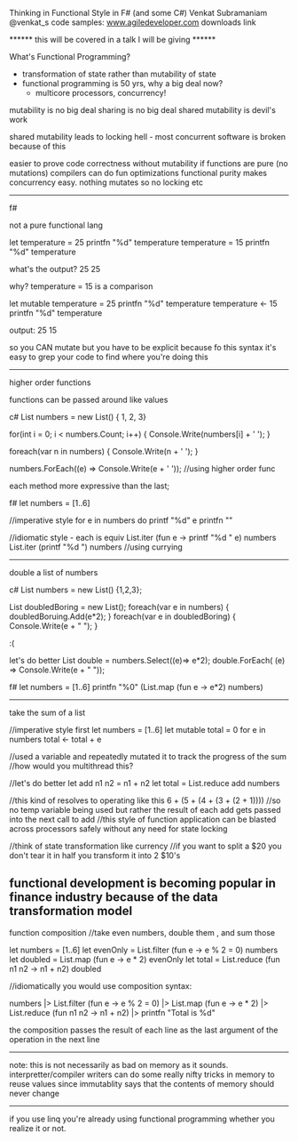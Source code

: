 Thinking in Functional Style in F# (and some C#)
Venkat Subramaniam
@venkat_s
code samples: www.agiledeveloper.com downloads link

****** this will be covered in a talk I will be giving ******

What's Functional Programming?
- transformation of state rather than mutability of state
- functional programming is 50 yrs, why a big deal now?
	- multicore processors, concurrency!

mutability is no big deal
sharing is no big deal
shared mutability is devil's work

shared mutability leads to locking hell
	- most concurrent software is broken because of this

easier to prove code correctness without mutability
if functions are pure (no mutations) compilers can do fun optimizations
functional purity makes concurrency easy. nothing mutates so no locking etc

---
f#

not a pure functional lang

let temperature = 25
printfn "%d" temperature
temperature = 15
printfn "%d" temperature

what's the output?
25
25

why?
temperature = 15 is a comparison

let mutable temperature = 25
printfn "%d" temperature
temperature <- 15
printfn "%d" temperature

output:
25
15

so you CAN mutate but you have to be explicit
because fo this syntax it's easy to grep your code to find where you're doing this

-----
higher order functions

functions can be passed around like values

c#
List<int> numbers = new List<int>() { 1, 2, 3}

for(int i = 0; i < numbers.Count; i++) {
	Console.Write(numbers[i] + ' ');
}

foreach(var n in numbers) {
	Console.Write(n + ' ');
}

numbers.ForEach((e) => Console.Write(e + ' ')); //using higher order func

each method more expressive than the last;

f#
let numbers = [1..6]

//imperative style
for e in numbers do
	printf "%d" e
printfn ""

//idiomatic style - each is equiv
List.iter (fun e -> printf "%d " e) numbers
List.iter (printf "%d ") numbers //using currying

------
double a list of numbers

c#
List<int> numbers = new List<int>() {1,2,3};

List<int> doubledBoring = new List<int>();
foreach(var e in numbers) {
	doubledBoruing.Add(e*2);
}
foreach(var e in doubledBoring) {
	Console.Write(e + " ");
}

:(

let's do better
List<int> double = numbers.Select((e)=> e*2);
double.ForEach( (e) => Console.Write(e + " "));

f#
let numbers = [1..6]
printfn "%0" (List.map (fun e -> e*2) numbers)

-------
take the sum of a list

//imperative style first
let numbers = [1..6]
let mutable total = 0
for e in numbers
	total <- total + e

//used a variable and repeatedly mutated it to track the progress of the sum
//how would you multithread this?

//let's do better
let add n1 n2 = n1 + n2
let total = List.reduce add numbers

//this kind of resolves to operating like this
6 + (5 + (4 + (3 + (2 + 1))))
//so no temp variable being used but rather the result of each add gets passed into the next call to add
//this style of function application can be blasted across processors safely without any need for state locking

//think of state transformation like currency
//if you want to split a $20 you don't tear it in half you transform it into 2 $10's

functional development is becoming popular in finance industry because of the data transformation model
-----
function composition
//take even numbers, double them , and sum those

let numbers = [1..6]
let evenOnly = List.filter (fun e -> e % 2 = 0) numbers
let doubled = List.map (fun e -> e * 2) evenOnly
let total = List.reduce (fun n1 n2 -> n1 + n2) doubled

//idiomatically you would use composition syntax:

numbers
 |> List.filter (fun e -> e % 2 = 0)
 |> List.map (fun e -> e * 2)
 |> List.reduce (fun n1 n2 -> n1 + n2)
 |> printfn "Total is %d"

the composition passes the result of each line as the last argument of the operation in the next line

------
note: this is not necessarily as bad on memory as it sounds. interpretter/compiler writers can do some 
really nifty tricks in memory to reuse values since immutablity says that the contents of memory should
never change

------


if you use linq you're already using functional programming whether you realize it or not.
